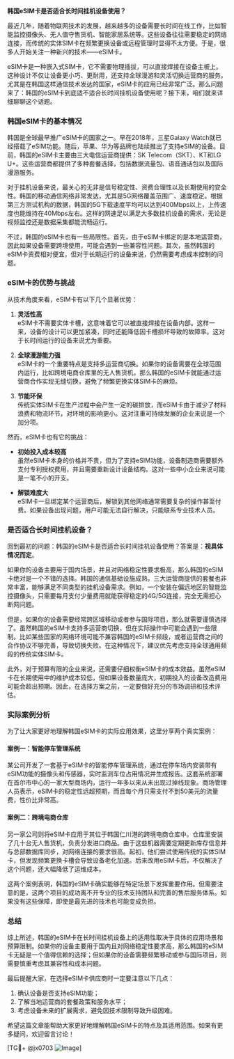 **韩国eSIM卡是否适合长时间挂机设备使用？**

最近几年，随着物联网技术的发展，越来越多的设备需要长时间在线工作，比如智能监控摄像头、无人值守售货机、智能家居系统等。这些设备往往需要稳定的网络连接，而传统的实体SIM卡在频繁更换设备或远程管理时显得不太方便。于是，很多人开始关注一种新兴的技术——eSIM卡。

eSIM卡是一种嵌入式SIM卡，它不需要物理插拔，可以直接焊接在设备主板上。这种设计不仅让设备更小巧、更耐用，还支持全球漫游和灵活切换运营商的服务。尤其是在韩国这样通信技术发达的国家，eSIM卡的应用已经非常广泛。那么问题来了：韩国的eSIM卡到底适不适合长时间挂机设备使用呢？接下来，咱们就来详细聊聊这个话题。

### 韩国eSIM卡的基本情况

韩国是全球最早推广eSIM卡的国家之一。早在2018年，三星Galaxy Watch就已经搭载了eSIM功能。随后，苹果、华为等品牌也陆续推出了支持eSIM的设备。目前，韩国的eSIM卡主要由三大电信运营商提供：SK Telecom（SKT）、KT和LG U+。这些运营商都提供了多种套餐选择，包括数据流量包、语音通话包以及国际漫游服务。

对于挂机设备来说，最关心的无非是信号稳定性、资费合理性以及长期使用的安全性。韩国的移动通信网络非常发达，尤其是5G网络覆盖范围广、速度稳定。根据第三方测试机构的数据，韩国的5G下载速度平均可以达到400Mbps以上，上传速度也能维持在40Mbps左右。这样的网速足以满足大多数挂机设备的需求，无论是视频监控还是数据采集都能流畅运行。

不过，韩国的eSIM卡也有一些局限性。首先，由于eSIM卡绑定的是本地运营商，因此如果设备需要跨境使用，可能会遇到一些兼容性问题。其次，虽然韩国的eSIM卡资费相对便宜，但对于长期运行的设备来说，仍然需要考虑成本控制的问题。

### eSIM卡的优势与挑战

从技术角度来看，eSIM卡有以下几个显著优势：

1. **灵活性高**  
   eSIM卡不需要实体卡槽，这意味着它可以被直接焊接在设备内部。这样一来，设备的设计可以更加紧凑，同时还能降低因卡槽损坏导致的故障率。这对于长时间运行的设备来说尤为重要。

2. **全球漫游能力强**  
   eSIM卡的一个重要特点是支持多运营商切换。如果你的设备需要在全球范围内运行，比如跨境电商仓库里的无人售货机，那么韩国的eSIM卡就能通过运营商合作实现无缝切换，避免了频繁更换实体SIM卡的麻烦。

3. **节能环保**  
   传统实体SIM卡在生产过程中会产生一定的碳排放，而eSIM卡由于减少了材料浪费和物流环节，对环境的影响更小。这对注重可持续发展的企业来说是一个加分项。

然而，eSIM卡也有它的挑战：

- **初始投入成本较高**  
  虽然eSIM卡本身的价格并不贵，但为了支持eSIM功能，设备制造商需要额外支付专利授权费用，并且需要重新设计设备结构。这对一些中小企业来说可能是一笔不小的开支。

- **解锁难度大**  
  eSIM卡一旦绑定某个运营商后，解锁到其他网络通常需要复杂的操作甚至付费。如果设备出现问题，用户可能无法自行解决，只能联系专业技术人员。

### 是否适合长时间挂机设备？

回到最初的问题：韩国的eSIM卡是否适合长时间挂机设备使用？答案是：**视具体情况而定**。

如果你的设备主要用于国内场景，并且对网络稳定性要求极高，那么韩国的eSIM卡绝对是一个不错的选择。韩国的通信基础设施成熟，三大运营商提供的套餐也非常丰富，能够满足不同类型的挂机设备需求。例如，一个安装在偏远地区的智能监控摄像头，只需要每月支付少量费用就能获得稳定的4G/5G连接，完全无需担心断网问题。

但是，如果你的设备需要经常跨区域移动或者参与国际项目，那么就需要谨慎选择了。虽然韩国的eSIM卡支持多运营商切换，但在实际操作中可能会遇到一些限制。比如某些国家的网络环境可能不兼容韩国的eSIM卡频段，或者运营商之间的合作协议不够完善，导致切换失败。在这种情况下，建议优先考虑支持全球通用频段的传统实体SIM卡。

此外，对于预算有限的企业来说，还需要仔细权衡eSIM卡的成本效益。虽然eSIM卡在长期使用中的维护成本较低，但如果设备数量庞大，初期投入的设备改造费用可能会超出预期。因此，在选择方案之前，一定要做好充分的市场调研和技术评估。

### 实际案例分析

为了让大家更好地理解韩国eSIM卡的实际应用效果，这里分享两个真实案例：

#### 案例一：智能停车管理系统
某公司开发了一套基于eSIM卡的智能停车管理系统，通过在停车场内安装带有eSIM功能的摄像头和传感器，实时监测车位占用情况并生成报告。这套系统部署在首尔市中心的一家大型商场内，运行一年多以来从未出现过掉线现象。商场管理人员表示，eSIM卡的稳定性远超预期，而且每个月只需支付不到50美元的流量费，性价比非常高。

#### 案例二：跨境电商仓库
另一家公司则将eSIM卡应用于其位于韩国仁川港的跨境电商仓库中。仓库里安装了几十台无人售货机，负责分发进口商品。由于这些机器需要定期更新库存信息并与总部数据库同步，对网络连接的要求很高。起初，他们尝试使用传统的实体SIM卡，但发现频繁更换卡槽会导致设备老化加速。后来改用eSIM卡后，不仅解决了这个问题，还大幅降低了运维成本。

这两个案例表明，韩国的eSIM卡确实能够在特定场景下发挥重要作用。但需要注意的是，这两个项目的成功离不开专业的技术支持团队和完善的售后服务体系。如果没有这些保障，即使是最先进的技术也可能变成负担。

### 总结

综上所述，韩国的eSIM卡在长时间挂机设备上的适用性取决于具体的应用场景和预算限制。如果你的设备主要用于国内且对网络稳定性要求高，那么韩国的eSIM卡无疑是一个值得信赖的选择；但如果你的设备需要频繁移动或参与国际项目，则需要慎重考虑其兼容性和成本问题。

最后提醒大家，在选择eSIM卡供应商时一定要注意以下几点：
1. 确认设备是否支持eSIM功能；
2. 了解当地运营商的套餐政策和服务水平；
3. 考虑设备未来的扩展需求，避免因技术限制导致升级困难。

希望这篇文章能帮助大家更好地理解韩国eSIM卡的特点及其适用范围。如果有更多疑问，欢迎留言讨论！

[TG💪+ @jx0703 ![Image](https://github.com/user-attachments/assets/dbca1d08-cadb-493c-b0ec-ad6f7a83f270)]